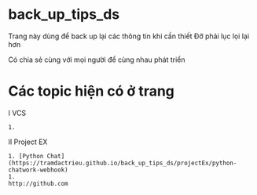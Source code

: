 # back_up_tips_ds

Trang này dùng để back up lại các thông tin khi cần thiết
Đỡ phải lục lọi lại hơn

Có chia sẻ cùng với mọi người để cùng nhau phát triển 


# Các topic hiện có ở trang

I VCS

    1. 
II Project EX

    1. [Python Chat](https://tramdactrieu.github.io/back_up_tips_ds/projectEx/python-chatwork-webhook)
    1. 
    http://github.com